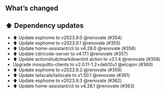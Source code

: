 ## What’s changed
## ⬆️ Dependency updates

- ⬆️ Update esphome to v2023.9.0 @renovate (#354)
- ⬆️ Update esphome to v2023.9.1 @renovate (#355)
- ⬆️ Update home-assistant/cli to v4.28.0 @renovate (#356)
- ⬆️ Update cdr/code-server to v4.17.1 @renovate (#357)
- ⬆️ Update actionshub/markdownlint action to v3.1.4 @renovate (#358)
- Upgrade mosquitto-clients to v2.0.11-1.2+deb12u1 @elcajon (#360)
- ⬆️ Update esphome to v2023.9.2 @renovate (#359)
- ⬆️ Update tailscale/tailscale to v1.50.1 @renovate (#361)
- ⬆️ Update esphome to v2023.9.3 @renovate (#362)
- ⬆️ Update home-assistant/cli to v4.28.1 @renovate (#363)
